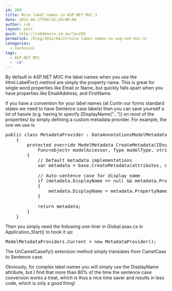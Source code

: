 ```yaml
---
id: 209
title: Nice label names in ASP.NET MVC 3
date: 2012-04-27T00:55:25+00:00
author: rob
layout: post
guid: http://robdmoore.id.au/?p=209
permalink: /blog/2012/04/27/nice-label-names-in-asp-net-mvc-3/
categories:
  - Technical
tags:
  - ASP.NET MVC
  - 'C#'
---
```

By default in ASP.NET MVC the label names when you use the Html.LabelFor() method are simply the property name. This is great for single word properties like Email or Name, but quickly falls apart when you have properties like EmailAddress, and FirstName.

If you have a convention for your label names (at Curtin our forms standard states we need to have Sentence case labels) then you can save yourself a lot of hassle (e.g. having to specify [DisplayName(&#8220;&#8230;&#8221;)] on most of the properties) by simply defining a custom metadata provider. For example, the one we use is:

<pre class="brush: csharp; title: ; notranslate" title="">public class MetadataProvider : DataAnnotationsModelMetadataProvider
    {
        protected override ModelMetadata CreateMetadata(IEnumerable&lt;Attribute&gt; attributes, Type containerType, 
            Func&lt;object&gt; modelAccessor, Type modelType, string propertyName)
        {
            // Default metadata implementations
            var metadata = base.CreateMetadata(attributes, containerType, modelAccessor, modelType, propertyName);

            // Auto-sentence case for display name
            if (metadata.DisplayName == null && metadata.PropertyName != null)
            {
                metadata.DisplayName = metadata.PropertyName.UnCamelCaseify();
            }

            return metadata;
        }
    }
</pre>

Then you simply need the following one-liner in Global.asax.cs in Application_Start() to hook it up:

<pre class="brush: csharp; title: ; notranslate" title="">ModelMetadataProviders.Current = new MetadataProvider();
</pre>

The UnCamelCaseify() extension method simply translates from CamelCase to Sentence case.

Obviously, for complex label names you will simply use the DisplayName attribute, but I find that more than 80% of the time the sentence case conversion works a treat, which is thus a nice time saver and results in less code, which is only a good thing!
